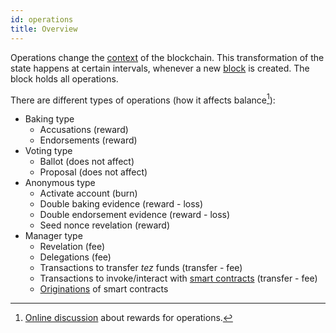 ```yaml
---
id: operations
title: Overview
---
```


Operations change the [context](context) of the blockchain. This transformation of the state happens at certain intervals,  whenever a new [block](block) is created. The block holds all operations.

There are different types of operations (how it affects balance[^1]):
* Baking type  
  * Accusations (reward)
  * Endorsements (reward)
* Voting type
  * Ballot (does not affect)
  * Proposal (does not affect)
* Anonymous type
  * Activate account (burn)
  * Double baking evidence (reward - loss)
  * Double endorsement evidence (reward - loss)
  * Seed nonce revelation (reward)
* Manager type
  * Revelation (fee)
  * Delegations (fee)
  * Transactions to transfer *tez* funds (transfer - fee)
  * Transactions to invoke/interact with [smart contracts](smart-contract) (transfer - fee)
  * [Originations](originated-account) of smart contracts



[^1]: [Online discussion](https://tezos.stackexchange.com/questions/2236/rewards-for-operations/2240#2240) about rewards for operations.
